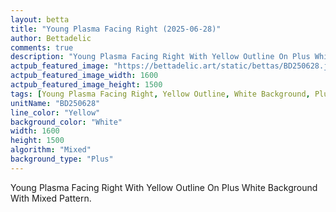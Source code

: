 ```yaml
---
layout: betta
title: "Young Plasma Facing Right (2025-06-28)"
author: Bettadelic
comments: true
description: "Young Plasma Facing Right With Yellow Outline On Plus White Background With Mixed Pattern."
actpub_featured_image: "https://bettadelic.art/static/bettas/BD250628.jpg"
actpub_featured_image_width: 1600
actpub_featured_image_height: 1500
tags: [Young Plasma Facing Right, Yellow Outline, White Background, Plus Background Pattern, Mixed Pattern, June 2025]
unitName: "BD250628"
line_color: "Yellow"
background_color: "White"
width: 1600
height: 1500
algorithm: "Mixed"
background_type: "Plus"
---
```


Young Plasma Facing Right With Yellow Outline On Plus White Background With Mixed Pattern.
